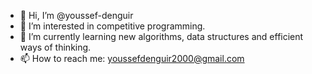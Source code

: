 - 👋 Hi, I’m @youssef-denguir
- 👀 I’m interested in competitive programming.
- 🌱 I’m currently learning new algorithms, data structures and efficient ways of thinking. 
- 📫 How to reach me: youssefdenguir2000@gmail.com

<!---
youssef-denguir/youssef-denguir is a ✨ special ✨ repository because its `README.md` (this file) appears on your GitHub profile.
You can click the Preview link to take a look at your changes.
--->
